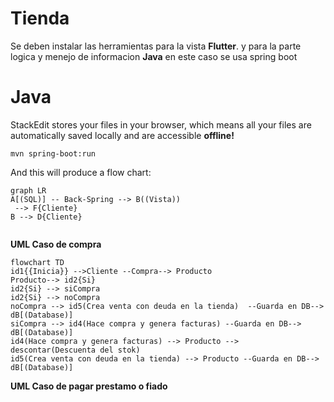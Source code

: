 # Tienda

Se deben instalar las herramientas para la vista  **Flutter**. y para la parte logica y menejo de informacion **Java** en este caso se usa spring boot


# Java

StackEdit stores your files in your browser, which means all your files are automatically saved locally and are accessible **offline!**

    mvn spring-boot:run

And this will produce a flow chart:

```mermaid
graph LR
A[(SQL)] -- Back-Spring --> B((Vista))
 --> F{Cliente}
B --> D{Cliente}


```

**UML Caso de compra**

```mermaid
flowchart TD
id1{{Inicia}} -->Cliente --Compra--> Producto
Producto--> id2{Si}
id2{Si} --> siCompra
id2{Si} --> noCompra
noCompra --> id5(Crea venta con deuda en la tienda)  --Guarda en DB--> dB[(Database)]
siCompra --> id4(Hace compra y genera facturas) --Guarda en DB--> dB[(Database)]
id4(Hace compra y genera facturas) --> Producto --> descontar(Descuenta del stok)
id5(Crea venta con deuda en la tienda) --> Producto --Guarda en DB--> dB[(Database)]
```

**UML Caso de pagar prestamo o fiado**
